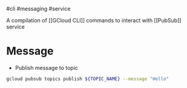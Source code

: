 #cli #messaging #service 

A compilation of [[GCloud CLI]] commands to interact with [[PubSub]] service

# Message

- Publish message to topic
```sh
gcloud pubsub topics publish ${TOPIC_NAME} --message "Hello"
```

